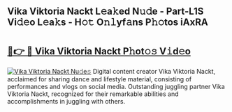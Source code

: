 ## Vika Viktoria Nackt L𝚎a𝚔ed N𝚞𝚍e - Part-L1S Vi𝚍𝚎o L𝚎a𝚔s - H𝚘𝚝 O𝚗𝚕yf𝚊ns P𝚑𝚘tos iAxRA

# <h2><a href="http://kf6hme.oniu.top/?m=Vika+Viktoria+Nackt">🔗👉 🔴 Vika Viktoria Nackt P𝚑ot𝚘𝚜 V𝚒d𝚎o</a></h2>

[![Vika Viktoria Nackt Nu𝚍e𝚜](https://i.imgur.com/0qMVB7G.gif)](http://kf6hme.oniu.top/?m=Vika+Viktoria+Nackt)
Digital content creator Vika Viktoria Nackt, acclaimed for sharing dance and lifestyle material, consisting of performances and vlogs on social media. Outstanding juggling partner Vika Viktoria Nackt, recognized for their remarkable abilities and accomplishments in juggling with others.  

